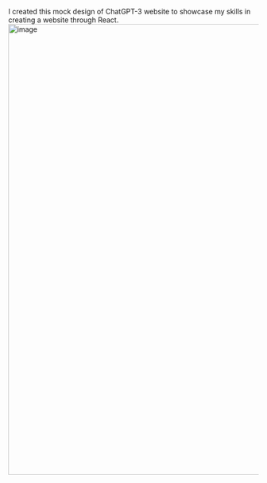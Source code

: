 I created this mock design of ChatGPT-3 website to showcase my skills in creating a website through React.
<img width="908" alt="image" src="https://github.com/kuliksarra/sarragpt3.io/assets/97130757/0939027a-72ce-4b14-9343-becc580c9d16">
